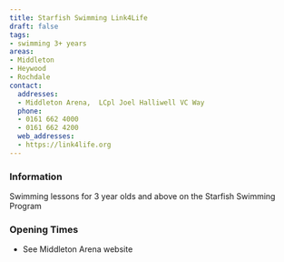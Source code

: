```yaml
---
title: Starfish Swimming Link4Life
draft: false
tags:
- swimming 3+ years
areas:
- Middleton
- Heywood
- Rochdale
contact:
  addresses:
  - Middleton Arena,  LCpl Joel Halliwell VC Way
  phone:
  - 0161 662 4000
  - 0161 662 4200
  web_addresses:
  - https://link4life.org
---
```


### Information
Swimming lessons for 3 year olds and above
on the Starfish Swimming Program

### Opening Times
* See Middleton Arena website
